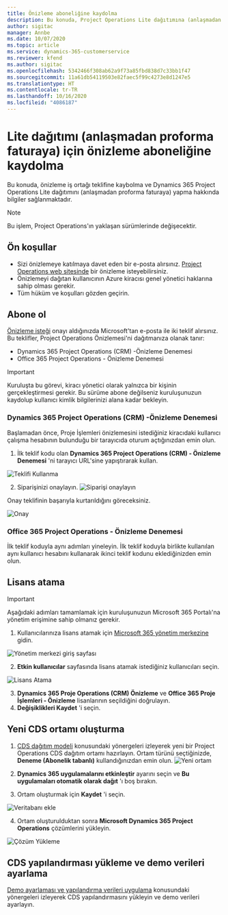 ```yaml
---
title: Önizleme aboneliğine kaydolma
description: Bu konuda, Project Operations Lite dağıtımına (anlaşmadan proforma faturaya) abone olma ve dağıtma hakkında bilgiler sağlanmaktadır.
author: sigitac
manager: Annbe
ms.date: 10/07/2020
ms.topic: article
ms.service: dynamics-365-customerservice
ms.reviewer: kfend
ms.author: sigitac
ms.openlocfilehash: 5342466f308ab62a9f73a85fbd838d7c33bb1f47
ms.sourcegitcommit: 11a61db54119503e82faec5f99c4273e8d1247e5
ms.translationtype: HT
ms.contentlocale: tr-TR
ms.lasthandoff: 10/16/2020
ms.locfileid: "4086187"
---
```

# <a name="sign-up-for-a-preview-subscription-for-lite-deployment--deal-to-proforma-invoicing"></a>Lite dağıtımı (anlaşmadan proforma faturaya) için önizleme aboneliğine kaydolma

Bu konuda, önizleme iş ortağı teklifine kaybolma ve Dynamics 365 Project Operations Lite dağıtımını (anlaşmadan proforma faturaya) yapma hakkında bilgiler sağlanmaktadır.

> [!NOTE]
> Bu işlem, Project Operations'ın yaklaşan sürümlerinde değişecektir.

## <a name="prerequisites"></a>Ön koşullar

- Sizi önizlemeye katılmaya davet eden bir e-posta alırsınız. [Project Operations web sitesinde](https://dynamics.microsoft.com/en-us/project-operations/overview/) bir önizleme isteyebilirsiniz.
- Önizlemeyi dağıtan kullanıcının Azure kiracısı genel yönetici haklarına sahip olması gerekir.
- Tüm hüküm ve koşulları gözden geçirin.

## <a name="subscribe"></a>Abone ol

[Önizleme isteği](https://forms.office.com/FormsPro/Pages/ResponsePage.aspx?id=v4j5cvGGr0GRqy180BHbR56j8lZs0FdAvwT75_WNFyxUMkRDV1NYQU5TNjE2VjhKOVBUNVg2R0s1NC4u) onayı aldığınızda Microsoft'tan e-posta ile iki teklif alırsınız. Bu teklifler, Project Operations Önizlemesi'ni dağıtmanıza olanak tanır:

- Dynamics 365 Project Operations (CRM) -Önizleme Denemesi
- Office 365 Project Operations - Önizleme Denemesi

> [!IMPORTANT]
> Kuruluşta bu görevi, kiracı yönetici olarak yalnızca bir kişinin gerçekleştirmesi gerekir. Bu sürüme abone değilseniz kuruluşunuzun kaydolup kullanıcı kimlik bilgilerinizi alana kadar bekleyin.

### <a name="dynamics-365-project-operations-crm---preview-trial"></a>Dynamics 365 Project Operations (CRM) -Önizleme Denemesi 

Başlamadan önce, Proje İşlemleri önizlemesini istediğiniz kiracıdaki kullanıcı çalışma hesabının bulunduğu bir tarayıcıda oturum açtığınızdan emin olun.

1. İlk teklif kodu olan **Dynamics 365 Project Operations (CRM) - Önizleme Denemesi** 'ni tarayıcı URL'sine yapıştırarak kullan.

![Teklifi Kullanma](./media/16RedeemFirstOfferNew.png)

2. Siparişinizi onaylayın.
![Siparişi onaylayın](./media/17ConfirmOrderNew.png)

Onay teklifinin başarıyla kurtarıldığını göreceksiniz.

![Onay](./media/18OrderConfirmationNew.png)

### <a name="office-365-project-operations---preview-trial"></a>Office 365 Project Operations - Önizleme Denemesi

İlk teklif koduyla aynı adımları yineleyin. İlk teklif koduyla birlikte kullanılan aynı kullanıcı hesabını kullanarak ikinci teklif kodunu eklediğinizden emin olun.

## <a name="assign-licenses"></a>Lisans atama

> [!IMPORTANT]
> Aşağıdaki adımları tamamlamak için kuruluşunuzun Microsoft 365 Portalı'na yönetim erişimine sahip olmanız gerekir.


1. Kullanıcılarınıza lisans atamak için [Microsoft 365 yönetim merkezine](https://portal.office.com/) gidin.

![Yönetim merkezi giriş sayfası](./media/14AdminPortal.png)

2. **Etkin kullanıcılar** sayfasında lisans atamak istediğiniz kullanıcıları seçin.

![Lisans Atama](./media/15AssignLicenses.png)

3. **Dynamics 365 Proje Operations (CRM) Önizleme** ve **Office 365 Proje İşlemleri - Önizleme** lisanlarının seçildiğini doğrulayın. 
4. **Değişiklikleri Kaydet** 'i seçin.

## <a name="create-a-new-cds-environment"></a>Yeni CDS ortamı oluşturma

1. [CDS dağıtım modeli](lite-deployment.md) konusundaki yönergeleri izleyerek yeni bir Project Operations CDS dağıtım ortamı hazırlayın. Ortam türünü seçtiğinizde, **Deneme (Abonelik tabanlı)** kullandığınızdan emin olun.
![Yeni ortam](./media/19CreateEnvironment.png)

2. **Dynamics 365 uygulamalarını etkinleştir** ayarını seçin ve **Bu uygulamaları otomatik olarak dağıt** 'ı boş bırakın.  
3. Ortam oluşturmak için **Kaydet** 'i seçin.

![Veritabanı ekle](./media/20CreateEnvironment1.png)

4. Ortam oluşturulduktan sonra **Microsoft Dynamics 365 Project Operations** çözümlerini yükleyin. 

![Çözüm Yükleme](./media/21InstallSolution.png)

## <a name="install-a-cds-configuration-and-setup-demo-data"></a>CDS yapılandırması yükleme ve demo verileri ayarlama

[Demo ayarlaması ve yapılandırma verileri uygulama](lite-apply-demo-setup-config-data.md) konusundaki yönergeleri izleyerek CDS yapılandırmasını yükleyin ve demo verileri ayarlayın.
